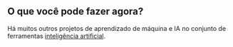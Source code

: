 ## O que você pode fazer agora?

Há muitos outros projetos de aprendizado de máquina e IA no conjunto de ferramentas [inteligência artificial](https://projects.raspberrypi.org/pt-BR/pathways/ai-toolkit).
